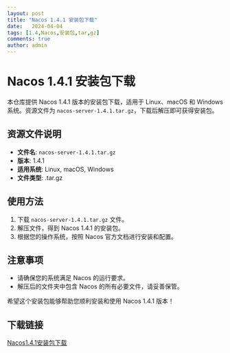 ```yaml
---
layout: post
title: "Nacos 1.4.1 安装包下载"
date:   2024-04-04
tags: [1.4,Nacos,安装包,tar,gz]
comments: true
author: admin
---
```

# Nacos 1.4.1 安装包下载

本仓库提供 Nacos 1.4.1 版本的安装包下载，适用于 Linux、macOS 和 Windows 系统。资源文件为 `nacos-server-1.4.1.tar.gz`，下载后解压即可获得安装包。

## 资源文件说明

- **文件名**: `nacos-server-1.4.1.tar.gz`
- **版本**: 1.4.1
- **适用系统**: Linux, macOS, Windows
- **文件类型**: .tar.gz

## 使用方法

1. 下载 `nacos-server-1.4.1.tar.gz` 文件。
2. 解压文件，得到 Nacos 1.4.1 的安装包。
3. 根据您的操作系统，按照 Nacos 官方文档进行安装和配置。

## 注意事项

- 请确保您的系统满足 Nacos 的运行要求。
- 解压后的文件夹中包含 Nacos 的所有必要文件，请妥善保管。

希望这个安装包能够帮助您顺利安装和使用 Nacos 1.4.1 版本！

## 下载链接

[Nacos1.4.1安装包下载](https://pan.quark.cn/s/53fb3dc8795b)